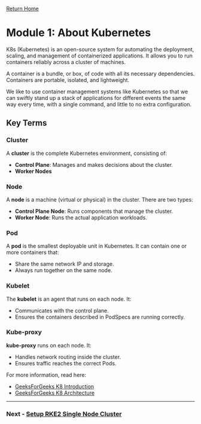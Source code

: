 [Return Home](/README.md)



# Module 1: About Kubernetes

K8s (Kubernetes) is an open-source system for automating the deployment, scaling, and management of containerized applications. It allows you to run containers reliably across a cluster of machines.

A container is a bundle, or box, of code with all its necessary dependencies. Containers are portable, isolated, and lightweight. 

We like to use container management systems like Kubernetes so that we can swiftly stand up a stack of applications for different events the same way every time, with a single command, and little to no extra configuration.


## Key Terms

### Cluster
A **cluster** is the complete Kubernetes environment, consisting of:
- **Control Plane**: Manages and makes decisions about the cluster.
- **Worker Nodes**

### Node
A **node** is a machine (virtual or physical) in the cluster. There are two types:
- **Control Plane Node**: Runs components that manage the cluster.
- **Worker Node**: Runs the actual application workloads.

### Pod
A **pod** is the smallest deployable unit in Kubernetes. It can contain one or more containers that:
- Share the same network IP and storage.
- Always run together on the same node.

### Kubelet
The **kubelet** is an agent that runs on each node. It:
- Communicates with the control plane.
- Ensures the containers described in PodSpecs are running correctly.

### Kube-proxy
**kube-proxy** runs on each node. It:
- Handles network routing inside the cluster.
- Ensures traffic reaches the correct Pods.

For more information, read here:

- [GeeksForGeeks K8 Introduction](https://www.geeksforgeeks.org/devops/introduction-to-kubernetes-k8s/)
- [GeeksForGeeks K8 Architecture](https://www.geeksforgeeks.org/devops/kubernetes-architecture/)

---
### Next - [Setup RKE2 Single Node Cluster](./setup.md)
